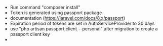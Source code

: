- Run command "composer install"
- Token is generated using passport package
- documentation (https://laravel.com/docs/8.x/passport)
- Expiration period of tokens are set in AuthServiceProvider to 30 days
- use "php artisan passport:client --personal" after migration to create a passport client key
- 
